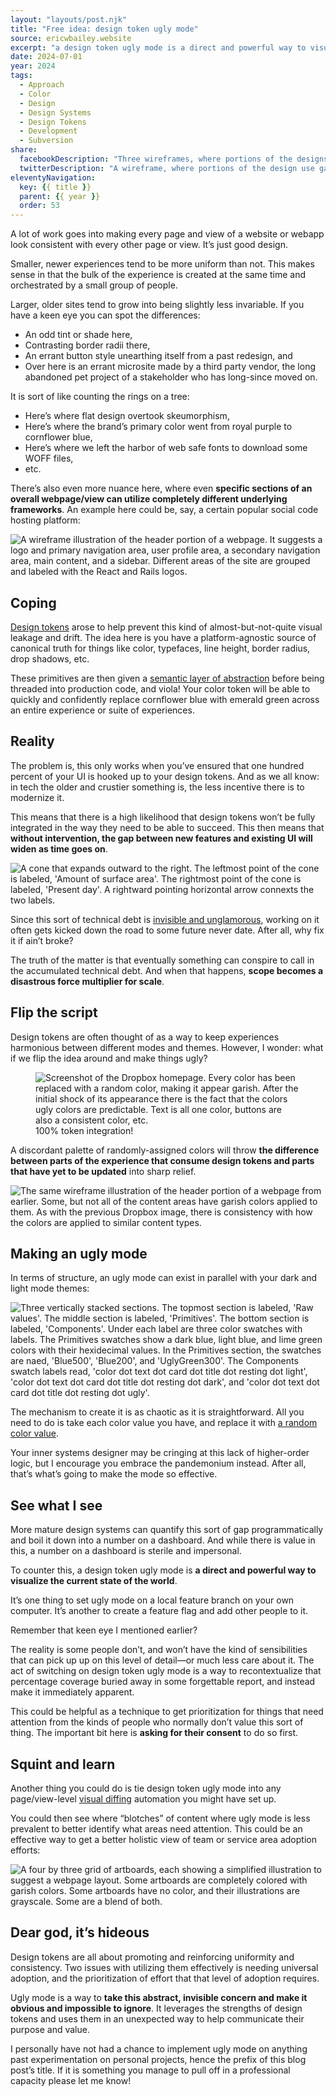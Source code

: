 ```yaml
---
layout: "layouts/post.njk"
title: "Free idea: design token ugly mode"
source: ericwbailey.website
excerpt: "a design token ugly mode is a direct and powerful way to visualize the current state of the world"
date: 2024-07-01
year: 2024
tags:
  - Approach
  - Color
  - Design
  - Design Systems
  - Design Tokens
  - Development
  - Subversion
share:
  facebookDescription: "Three wireframes, where portions of the designs use garish color values."
  twitterDescription: "A wireframe, where portions of the design use garish color values."
eleventyNavigation:
  key: {{ title }}
  parent: {{ year }}
  order: 53
---
```


A lot of work goes into making every page and view of a website or webapp look consistent with every other page or view. It’s just good design.

Smaller, newer experiences tend to be more uniform than not. This makes sense in that the bulk of the experience is created at the same time and orchestrated by a small group of people.

Larger, older sites tend to grow into being slightly less invariable. If you have a keen eye you can spot the differences:

- An odd tint or shade here, 
- Contrasting border radii there, 
- An errant button style unearthing itself from a past redesign, and
- Over here is an errant microsite made by a third party vendor, the long abandoned pet project of a stakeholder who has long-since moved on. 

It is sort of like counting the rings on a tree: 

- Here’s where flat design overtook skeumorphism, 
- Here’s where the brand’s primary color went from royal purple to cornflower blue,
- Here’s where we left the harbor of web safe fonts to download some WOFF files,
- etc.

There’s also even more nuance here, where even **specific sections of an overall webpage/view can utilize completely different underlying frameworks**. An example here could be, say, a certain popular social code hosting platform:

<picture class="post-breakout">
  <source
    media="(min-width: 68rem)"
    srcset="{{ '/img/posts/free-idea-design-token-ugly-mode/frameworks-wide.svg' | url }}">
  <img
    role="img"
    alt="A wireframe illustration of the header portion of a webpage. It suggests a logo and primary navigation area, user profile area, a secondary navigation area, main content, and a sidebar. Different areas of the site are grouped and labeled with the React and Rails logos."
    src="{{ '/img/posts/free-idea-design-token-ugly-mode/frameworks-narrow.svg' | url }}">
</picture>

## Coping

[Design tokens](https://www.designtokens.org/glossary/) arose to help prevent this kind of almost-but-not-quite visual leakage and drift. The idea here is you have a platform-agnostic source of canonical truth for things like color, typefaces, line height, border radius, drop shadows, etc. 

These primitives are then given a [semantic layer of abstraction](https://scribe.rip/eightshapes-llc/naming-tokens-in-design-systems-9e86c7444676) before being threaded into production code, and viola! Your color token will be able to quickly and confidently replace cornflower blue with emerald green across an entire experience or suite of experiences.

## Reality

The problem is, this only works when you’ve ensured that one hundred percent of your UI is hooked up to your design tokens. And as we all know: in tech the older and crustier something is, the less incentive there is to modernize it. 

This means that there is a high likelihood that design tokens won’t be fully integrated in the way they need to be able to succeed. This then means that **without intervention, the gap between new features and existing UI will widen as time goes on**. 

<picture>
  <source
    media="(prefers-color-scheme: dark)"
    srcset="{{ '/img/posts/free-idea-design-token-ugly-mode/effort-cone-on-dark.svg' | url }}">
  <img
    role="img"
    alt="A cone that expands outward to the right. The leftmost point of the cone is labeled, 'Amount of surface area'. The rightmost point of the cone is labeled, 'Present day'. A rightward pointing horizontal arrow connexts the two labels."
    src="{{ '/img/posts/free-idea-design-token-ugly-mode/effort-cone-on-light.svg' | url }}">
</picture>

Since this sort of technical debt is [invisible and unglamorous](https://ericwbailey.website/published/invisible-success/), working on it often gets kicked down the road to some future never date. After all, why fix it if ain’t broke?

The truth of the matter is that eventually something can conspire to call in the accumulated technical debt. And when that happens, **scope becomes a disastrous force multiplier for scale**. 

## Flip the script

Design tokens are often thought of as a way to keep experiences harmonious between different modes and themes. However, I wonder: what if we flip the idea around and make things ugly?

<figure
  role="figure"
  aria-label="100% token integration!">
  <img
    alt="Screenshot of the Dropbox homepage. Every color has been replaced with a random color, making it appear garish. After the initial shock of its appearance there is the fact that the colors ugly colors are predictable. Text is all one color, buttons are also a consistent color, etc."
    loading="lazy"
    src="{{ '/img/posts/free-idea-design-token-ugly-mode/dropbox-homepage-ugly-mode.png' | url }}" />
  <figcaption>
    100% token integration!
  </figcaption>
</figure>

A discordant palette of randomly-assigned colors will throw **the difference between parts of the experience that consume design tokens and parts that have yet to be updated** into sharp relief. 

<picture class="post-breakout">
  <source
    media="(min-width: 68rem)"
    srcset="{{ '/img/posts/free-idea-design-token-ugly-mode/ugly-mode-wide.svg' | url }}">
  <img
    role="img"
    alt="The same wireframe illustration of the header portion of a webpage from earlier. Some, but not all of the content areas have garish colors applied to them. As with the previous Dropbox image, there is consistency with how the colors are applied to similar content types."
    src="{{ '/img/posts/free-idea-design-token-ugly-mode/ugly-mode-narrow.svg' | url }}">
</picture>

## Making an ugly mode

In terms of structure, an ugly mode can exist in parallel with your dark and light mode themes:

<picture>
  <source
    media="(min-width: 68rem) and (prefers-color-scheme: dark)"
    srcset="{{ '/img/posts/free-idea-design-token-ugly-mode/ugly-mode-theme-layer-horizontal-on-dark.svg' | url }}">
  <source
    media="(min-width: 68rem)"
    srcset="{{ '/img/posts/free-idea-design-token-ugly-mode/ugly-mode-theme-layer-horizontal-on-light.svg' | url }}">
  <source
    media="(prefers-color-scheme: dark)"
    srcset="{{ '/img/posts/free-idea-design-token-ugly-mode/ugly-mode-theme-layer-vertical-on-dark.svg' | url }}">
  <img
    role="img"
    alt="Three vertically stacked sections. The topmost section is labeled, 'Raw values'. The middle section is labeled, 'Primitives'. The bottom section is labeled, 'Components'. Under each label are three color swatches with labels. The Primitives swatches show a dark blue, light blue, and lime green colors with their hexidecimal values. In the Primitives section, the swatches are naed, 'Blue500', 'Blue200', and 'UglyGreen300'. The Components swatch labels read, 'color dot text dot card dot title dot resting dot light', 'color dot text dot card dot title dot resting dot dark', and 'color dot text dot card dot title dot resting dot ugly'."
    src="{{ '/img/posts/free-idea-design-token-ugly-mode/ugly-mode-theme-layer-vertical-on-light.svg' | url }}">
</picture>

The mechanism to create it is as chaotic as it is straightforward. All you need to do is take each color value you have, and replace it with [a random color value](https://get-color.com/random/). 

Your inner systems designer may be cringing at this lack of higher-order logic, but I encourage you embrace the pandemonium instead. After all, that’s what’s going to make the mode so effective.

## See what I see

More mature design systems can quantify this sort of gap programmatically and boil it down into a number on a dashboard. And while there is value in this, a number on a dashboard is sterile and impersonal. 

To counter this, a design token ugly mode is **a direct and powerful way to visualize the current state of the world**. 

It’s one thing to set ugly mode on a local feature branch on your own computer. It’s another to create a feature flag and add other people to it.

Remember that keen eye I mentioned earlier?

The reality is some people don’t, and won’t have the kind of sensibilities that can pick up up on this level of detail—or much less care about it. The act of switching on design token ugly mode is a way to recontextualize that percentage coverage buried away in some forgettable report, and instead make it immediately apparent.

This could be helpful as a technique to get prioritization for things that need attention from the kinds of people who normally don’t value this sort of thing. The important bit here is **asking for their consent** to do so first.

## Squint and learn

Another thing you could do is tie design token ugly mode into any page/view-level [visual diffing](https://scribe.rip/loftbr/visual-regression-testing-eb74050f3366) automation you might have set up. 

You could then see where “blotches” of content where ugly mode is less prevalent to better identify what areas need attention. This could be an effective way to get a better holistic view of team or service area adoption efforts:

<img
  role="img"
  alt="A four by three grid of artboards, each showing a simplified illustration to suggest a webpage layout. Some artboards are completely colored with garish colors. Some artboards have no color, and their illustrations are grayscale. Some are a blend of both."
  src="{{ '/img/posts/free-idea-design-token-ugly-mode/visual-regression-test.svg' | url }}" />

## Dear god, it’s hideous

Design tokens are all about promoting and reinforcing uniformity and consistency. Two issues with utilizing them effectively is needing universal adoption, and the prioritization of effort that that level of adoption requires.

Ugly mode is a way to **take this abstract, invisible concern and make it obvious and impossible to ignore**. It leverages the strengths of design tokens and uses them in an unexpected way to help communicate their purpose and value. 

I personally have not had a chance to implement ugly mode on anything past experimentation on personal projects, hence the prefix of this blog post’s title. If it is something you manage to pull off in a professional capacity please let me know!
